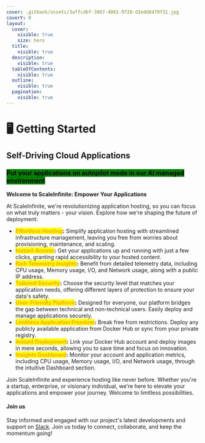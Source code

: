 ```yaml
---
cover: .gitbook/assets/3affcdbf-3067-4061-9728-d2edd8479f31.jpg
coverY: 0
layout:
  cover:
    visible: true
    size: hero
  title:
    visible: true
  description:
    visible: true
  tableOfContents:
    visible: true
  outline:
    visible: true
  pagination:
    visible: true
---
```


# 🖥 Getting Started

## Self-Driving Cloud Applications

### <mark style="background-color:green;">Put your applications on autopilot mode in our AI managed environment</mark>

**Welcome to ScaleInfinite: Empower Your Applications**

At ScaleInfinite, we're revolutionizing application hosting, so you can focus on what truly matters - your vision. Explore how we're shaping the future of deployment:

* <mark style="color:orange;">**Effortless Hosting**</mark>**:** Simplify application hosting with streamlined infrastructure management, leaving you free from worries about provisioning, maintenance, and scaling.
* <mark style="color:orange;">**Instant Access**</mark>**:** Get your applications up and running with just a few clicks, granting rapid accessibility to your hosted content.
* <mark style="color:orange;">**Rich Telemetry Insights**</mark>**:** Benefit from detailed telemetry data, including CPU usage, Memory usage, I/O, and Network usage, along with a public IP address.
* <mark style="color:orange;">**Tailored Security**</mark>**:** Choose the security level that matches your application needs, offering different layers of protection to ensure your data's safety.
* <mark style="color:orange;">**User-Friendly Platform**</mark>**:** Designed for everyone, our platform bridges the gap between technical and non-technical users. Easily deploy and manage applications securely.
* <mark style="color:orange;">**Limitless Application Freedom**</mark>**:** Break free from restrictions. Deploy any publicly available application from Docker Hub or sync from your private registry.
* <mark style="color:orange;">**Instant Deployment**</mark>**:** Link your Docker Hub account and deploy images in mere seconds, allowing you to save time and focus on innovation.
* <mark style="color:orange;">**Insights Dashboard**</mark>**:** Monitor your account and application metrics, including CPU usage, Memory usage, I/O, and Network usage, through the intuitive Dashboard section.

Join ScaleInfinite and experience hosting like never before. Whether you're a startup, enterprise, or visionary individual, we're here to elevate your applications and empower your journey. Welcome to limitless possibilities.

#### Join us

Stay informed and engaged with our project's latest developments and support on [Slack](https://app.slack.com/client/T04QS32JX6E/C04QKEWE146). Join us today to connect, collaborate, and keep the momentum going!&#x20;
